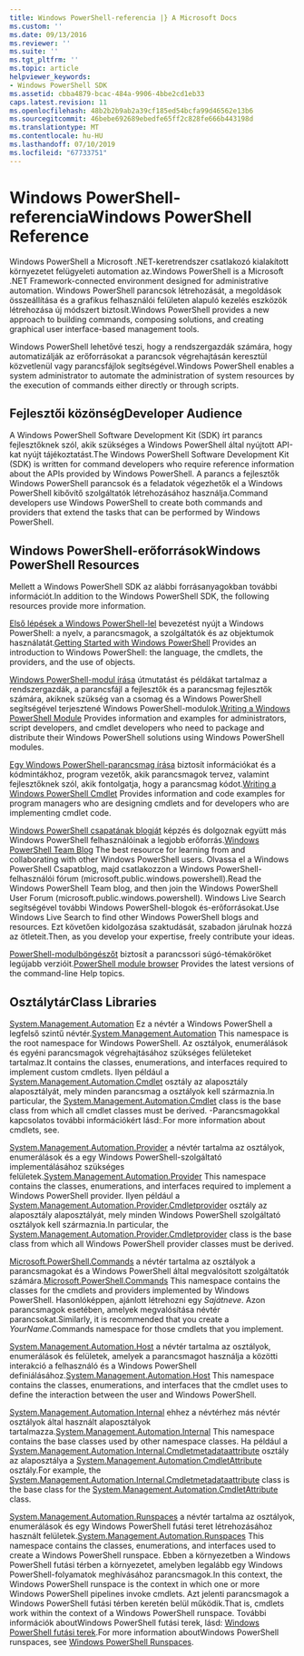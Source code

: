 ```yaml
---
title: Windows PowerShell-referencia |} A Microsoft Docs
ms.custom: ''
ms.date: 09/13/2016
ms.reviewer: ''
ms.suite: ''
ms.tgt_pltfrm: ''
ms.topic: article
helpviewer_keywords:
- Windows PowerShell SDK
ms.assetid: cbba4879-bcac-484a-9906-4bbe2cd1eb33
caps.latest.revision: 11
ms.openlocfilehash: 48b2b2b9ab2a39cf185ed54bcfa99d46562e13b6
ms.sourcegitcommit: 46bebe692689ebedfe65ff2c828fe666b443198d
ms.translationtype: MT
ms.contentlocale: hu-HU
ms.lasthandoff: 07/10/2019
ms.locfileid: "67733751"
---
```

# <a name="windows-powershell-reference"></a><span data-ttu-id="1a631-102">Windows PowerShell-referencia</span><span class="sxs-lookup"><span data-stu-id="1a631-102">Windows PowerShell Reference</span></span>

<span data-ttu-id="1a631-103">Windows PowerShell a Microsoft .NET-keretrendszer csatlakozó kialakított környezetet felügyeleti automation az.</span><span class="sxs-lookup"><span data-stu-id="1a631-103">Windows PowerShell is a Microsoft .NET Framework-connected environment designed for administrative automation.</span></span> <span data-ttu-id="1a631-104">Windows PowerShell parancsok létrehozását, a megoldások összeállítása és a grafikus felhasználói felületen alapuló kezelés eszközök létrehozása új módszert biztosít.</span><span class="sxs-lookup"><span data-stu-id="1a631-104">Windows PowerShell provides a new approach to building commands, composing solutions, and creating graphical user interface-based management tools.</span></span>

<span data-ttu-id="1a631-105">Windows PowerShell lehetővé teszi, hogy a rendszergazdák számára, hogy automatizálják az erőforrásokat a parancsok végrehajtásán keresztül közvetlenül vagy parancsfájlok segítségével.</span><span class="sxs-lookup"><span data-stu-id="1a631-105">Windows PowerShell enables a system administrator to automate the administration of system resources by the execution of commands either directly or through scripts.</span></span>

## <a name="developer-audience"></a><span data-ttu-id="1a631-106">Fejlesztői közönség</span><span class="sxs-lookup"><span data-stu-id="1a631-106">Developer Audience</span></span>

<span data-ttu-id="1a631-107">A Windows PowerShell Software Development Kit (SDK) írt parancs fejlesztőknek szól, akik szükséges a Windows PowerShell által nyújtott API-kat nyújt tájékoztatást.</span><span class="sxs-lookup"><span data-stu-id="1a631-107">The Windows PowerShell Software Development Kit (SDK) is written for command developers who require reference information about the APIs provided by Windows PowerShell.</span></span> <span data-ttu-id="1a631-108">A parancs a fejlesztők Windows PowerShell parancsok és a feladatok végezhetők el a Windows PowerShell kibővítő szolgáltatók létrehozásához használja.</span><span class="sxs-lookup"><span data-stu-id="1a631-108">Command developers use Windows PowerShell to create both commands and providers that extend the tasks that can be performed by Windows PowerShell.</span></span>

## <a name="windows-powershell-resources"></a><span data-ttu-id="1a631-109">Windows PowerShell-erőforrások</span><span class="sxs-lookup"><span data-stu-id="1a631-109">Windows PowerShell Resources</span></span>

<span data-ttu-id="1a631-110">Mellett a Windows PowerShell SDK az alábbi forrásanyagokban további információt.</span><span class="sxs-lookup"><span data-stu-id="1a631-110">In addition to the Windows PowerShell SDK, the following resources provide more information.</span></span>

<span data-ttu-id="1a631-111">[Első lépések a Windows PowerShell-lel](/powershell/scripting/getting-started/getting-started-with-windows-powershell) bevezetést nyújt a Windows PowerShell: a nyelv, a parancsmagok, a szolgáltatók és az objektumok használatát.</span><span class="sxs-lookup"><span data-stu-id="1a631-111">[Getting Started with Windows PowerShell](/powershell/scripting/getting-started/getting-started-with-windows-powershell) Provides an introduction to Windows PowerShell: the language, the cmdlets, the providers, and the use of objects.</span></span>

<span data-ttu-id="1a631-112">[Windows PowerShell-modul írása](./module/writing-a-windows-powershell-module.md) útmutatást és példákat tartalmaz a rendszergazdák, a parancsfájl a fejlesztők és a parancsmag fejlesztők számára, akiknek szükség van a csomag és a Windows PowerShell segítségével terjesztené Windows PowerShell-modulok.</span><span class="sxs-lookup"><span data-stu-id="1a631-112">[Writing a Windows PowerShell Module](./module/writing-a-windows-powershell-module.md) Provides information and examples for administrators, script developers, and cmdlet developers who need to package and distribute their Windows PowerShell solutions using Windows PowerShell modules.</span></span>

<span data-ttu-id="1a631-113">[Egy Windows PowerShell-parancsmag írása](./cmdlet/writing-a-windows-powershell-cmdlet.md) biztosít információkat és a kódmintákhoz, program vezetők, akik parancsmagok tervez, valamint fejlesztőknek szól, akik fontolgatja, hogy a parancsmag kódot.</span><span class="sxs-lookup"><span data-stu-id="1a631-113">[Writing a Windows PowerShell Cmdlet](./cmdlet/writing-a-windows-powershell-cmdlet.md) Provides information and code examples for program managers who are designing cmdlets and for developers who are implementing cmdlet code.</span></span>

<span data-ttu-id="1a631-114">[Windows PowerShell csapatának blogját](https://blogs.msdn.microsoft.com/PowerShell/) képzés és dolgoznak együtt más Windows PowerShell felhasználóinak a legjobb erőforrás.</span><span class="sxs-lookup"><span data-stu-id="1a631-114">[Windows PowerShell Team Blog](https://blogs.msdn.microsoft.com/PowerShell/) The best resource for learning from and collaborating with other Windows PowerShell users.</span></span> <span data-ttu-id="1a631-115">Olvassa el a Windows PowerShell Csapatblog, majd csatlakozzon a Windows PowerShell-felhasználói fórum (microsoft.public.windows.powershell).</span><span class="sxs-lookup"><span data-stu-id="1a631-115">Read the Windows PowerShell Team blog, and then join the Windows PowerShell User Forum (microsoft.public.windows.powershell).</span></span> <span data-ttu-id="1a631-116">Windows Live Search segítségével további Windows PowerShell-blogok és-erőforrásokat.</span><span class="sxs-lookup"><span data-stu-id="1a631-116">Use Windows Live Search to find other Windows PowerShell blogs and resources.</span></span> <span data-ttu-id="1a631-117">Ezt követően kidolgozása szaktudását, szabadon járulnak hozzá az ötleteit.</span><span class="sxs-lookup"><span data-stu-id="1a631-117">Then, as you develop your expertise, freely contribute your ideas.</span></span>

<span data-ttu-id="1a631-118">[PowerShell-modulböngészőt](/powershell/module/) biztosít a parancssori súgó-témaköröket legújabb verzióit.</span><span class="sxs-lookup"><span data-stu-id="1a631-118">[PowerShell module browser](/powershell/module/) Provides the latest versions of the command-line Help topics.</span></span>

## <a name="class-libraries"></a><span data-ttu-id="1a631-119">Osztálytár</span><span class="sxs-lookup"><span data-stu-id="1a631-119">Class Libraries</span></span>

<span data-ttu-id="1a631-120">[System.Management.Automation](/dotnet/api/System.Management.Automation) Ez a névtér a Windows PowerShell a legfelső szintű névtér.</span><span class="sxs-lookup"><span data-stu-id="1a631-120">[System.Management.Automation](/dotnet/api/System.Management.Automation) This namespace is the root namespace for Windows PowerShell.</span></span> <span data-ttu-id="1a631-121">Az osztályok, enumerálások és egyéni parancsmagok végrehajtásához szükséges felületeket tartalmaz.</span><span class="sxs-lookup"><span data-stu-id="1a631-121">It contains the classes, enumerations, and interfaces required to implement custom cmdlets.</span></span> <span data-ttu-id="1a631-122">Ilyen például a [System.Management.Automation.Cmdlet](/dotnet/api/System.Management.Automation.Cmdlet) osztály az alaposztály alaposztályát, mely minden parancsmag a osztályok kell származnia.</span><span class="sxs-lookup"><span data-stu-id="1a631-122">In particular, the [System.Management.Automation.Cmdlet](/dotnet/api/System.Management.Automation.Cmdlet) class is the base class from which all cmdlet classes must be derived.</span></span> <span data-ttu-id="1a631-123">-Parancsmagokkal kapcsolatos további információkért lásd:.</span><span class="sxs-lookup"><span data-stu-id="1a631-123">For more information about cmdlets, see.</span></span>

<span data-ttu-id="1a631-124">[System.Management.Automation.Provider](/dotnet/api/System.Management.Automation.Provider) a névtér tartalma az osztályok, enumerálások és a egy Windows PowerShell-szolgáltató implementálásához szükséges felületek.</span><span class="sxs-lookup"><span data-stu-id="1a631-124">[System.Management.Automation.Provider](/dotnet/api/System.Management.Automation.Provider) This namespace contains the classes, enumerations, and interfaces required to implement a Windows PowerShell provider.</span></span> <span data-ttu-id="1a631-125">Ilyen például a [System.Management.Automation.Provider.Cmdletprovider](/dotnet/api/System.Management.Automation.Provider.CmdletProvider) osztály az alaposztály alaposztályát, mely minden Windows PowerShell szolgáltató osztályok kell származnia.</span><span class="sxs-lookup"><span data-stu-id="1a631-125">In particular, the [System.Management.Automation.Provider.Cmdletprovider](/dotnet/api/System.Management.Automation.Provider.CmdletProvider) class is the base class from which all Windows PowerShell provider classes must be derived.</span></span>

<span data-ttu-id="1a631-126">[Microsoft.PowerShell.Commands](/dotnet/api/Microsoft.PowerShell.Commands) a névtér tartalma az osztályok a parancsmagokat és a Windows PowerShell által megvalósított szolgáltatók számára.</span><span class="sxs-lookup"><span data-stu-id="1a631-126">[Microsoft.PowerShell.Commands](/dotnet/api/Microsoft.PowerShell.Commands) This namespace contains the classes for the cmdlets and providers implemented by Windows PowerShell.</span></span> <span data-ttu-id="1a631-127">Hasonlóképpen, ajánlott létrehozni egy *Sajátneve*. Azon parancsmagok esetében, amelyek megvalósítása névtér parancsokat.</span><span class="sxs-lookup"><span data-stu-id="1a631-127">Similarly, it is recommended that you create a *YourName*.Commands namespace for those cmdlets that you implement.</span></span>

<span data-ttu-id="1a631-128">[System.Management.Automation.Host](/dotnet/api/System.Management.Automation.Host) a névtér tartalma az osztályok, enumerálások és felületek, amelyek a parancsmagot használja a közötti interakció a felhasználó és a Windows PowerShell definiálásához.</span><span class="sxs-lookup"><span data-stu-id="1a631-128">[System.Management.Automation.Host](/dotnet/api/System.Management.Automation.Host) This namespace contains the classes, enumerations, and interfaces that the cmdlet uses to define the interaction between the user and Windows PowerShell.</span></span>

<span data-ttu-id="1a631-129">[System.Management.Automation.Internal](/dotnet/api/System.Management.Automation.Internal) ehhez a névtérhez más névtér osztályok által használt alaposztályok tartalmazza.</span><span class="sxs-lookup"><span data-stu-id="1a631-129">[System.Management.Automation.Internal](/dotnet/api/System.Management.Automation.Internal) This namespace contains the base classes used by other namespace classes.</span></span> <span data-ttu-id="1a631-130">Ha például a [System.Management.Automation.Internal.Cmdletmetadataattribute](/dotnet/api/System.Management.Automation.Internal.CmdletMetadataAttribute) osztály az alaposztálya a [System.Management.Automation.CmdletAttribute](/dotnet/api/System.Management.Automation.CmdletAttribute) osztály.</span><span class="sxs-lookup"><span data-stu-id="1a631-130">For example, the [System.Management.Automation.Internal.Cmdletmetadataattribute](/dotnet/api/System.Management.Automation.Internal.CmdletMetadataAttribute) class is the base class for the [System.Management.Automation.CmdletAttribute](/dotnet/api/System.Management.Automation.CmdletAttribute) class.</span></span>

<span data-ttu-id="1a631-131">[System.Management.Automation.Runspaces](/dotnet/api/System.Management.Automation.Runspaces) a névtér tartalma az osztályok, enumerálások és egy Windows PowerShell futási teret létrehozásához használt felületek.</span><span class="sxs-lookup"><span data-stu-id="1a631-131">[System.Management.Automation.Runspaces](/dotnet/api/System.Management.Automation.Runspaces) This namespace contains the classes, enumerations, and interfaces used to create a Windows PowerShell runspace.</span></span> <span data-ttu-id="1a631-132">Ebben a környezetben a Windows PowerShell futási térben a környezetet, amelyben legalább egy Windows PowerShell-folyamatok meghívásához parancsmagok.</span><span class="sxs-lookup"><span data-stu-id="1a631-132">In this context, the Windows PowerShell runspace is the context in which one or more Windows PowerShell pipelines invoke cmdlets.</span></span> <span data-ttu-id="1a631-133">Azt jelenti parancsmagok a Windows PowerShell futási térben keretén belül működik.</span><span class="sxs-lookup"><span data-stu-id="1a631-133">That is, cmdlets work within the context of a Windows PowerShell runspace.</span></span> <span data-ttu-id="1a631-134">További információk aboutWindows PowerShell futási terek, lásd: [Windows PowerShell futási terek](https://msdn.microsoft.com/en-us/a1582cfe-f06d-4aff-adc6-71f49a860ce9).</span><span class="sxs-lookup"><span data-stu-id="1a631-134">For more information aboutWindows PowerShell runspaces, see [Windows PowerShell Runspaces](https://msdn.microsoft.com/en-us/a1582cfe-f06d-4aff-adc6-71f49a860ce9).</span></span>
